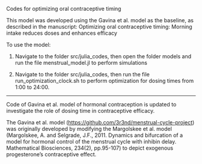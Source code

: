 Codes for optimizing oral contraceptive timing

This model was developed using the Gavina et al. model as the baseline, as described in the manuscript: Optimizing oral contraceptive timing: Morning intake reduces doses and enhances efficacy

To use the model: 

1. Navigate to the folder src/julia_codes, then open the folder models and run the file menstrual_model.jl to perform simulations

2. Navigate to the folder src/julia_codes, then run the file run_optimization_clock.sh to perform optimization for dosing times from 1:00 to 24:00.


--------------------------------------------

Code of Gavina et al. model of hormonal contraception is updated to investigate the role of dosing time in contraceptive efficacy.

The Gavina et al. model (https://github.com/3r3nd/menstrual-cycle-project) was originally developed by modifying the Margolskee et al. model (Margolskee, A. and Selgrade, J.F., 2011. Dynamics and bifurcation of a model for hormonal control of the menstrual cycle with inhibin delay. Mathematical Biosciences, 234(2), pp.95-107) to depict exogenous progesterone’s contraceptive effect.
